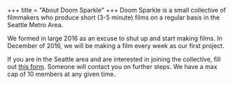 +++
title = "About Doom Sparkle"
+++
Doom Sparkle is a small collective of filmmakers who produce short
(3-5 minute) films on a regular basis in the Seattle Metro Area.
 
We formed in large 2016 as an excuse to shut up and start making films.
In December of 2016, we will be making a film every week as our first project.

If you are in the Seattle area and are interested in joining the collective,
fill out [this form](https://goo.gl/forms/jPxXzmNHN48PHt4R2).
Someone will contact you on further steps.  We have a max cap
of 10 members at any given time.